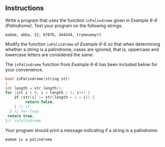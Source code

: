 ## Instructions
Write a program that uses the function `isPalindrome` given in *Example 6-6 (Palindrome)*. Test your program on the following strings: 
```
madam, abba, 22, 67876, 444244, trymeuemyrt
```


Modify the function `isPalindrome` of *Example 6-6* so that when determining whether a string is a palindrome, cases are ignored, that is, uppercase and lowercase letters are considered the same.

The `isPalindrome` function from *Example 6-6* has been included below for your convenience. 

```c++
bool isPalindrome(string str) 
{
int length = str.length(); 
for (int i = 0; i < length / 2; i++) {
    if (str[i] != str[length – 1 – i]) {
         return false;
    } // if    
  } // for loop
 return true;
}// isPalindrome
```   

Your program should print a message indicating if a string is a palindrome:
```
madam is a palindrome
```